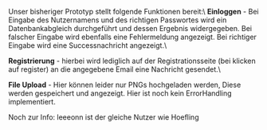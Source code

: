 Unser bisheriger Prototyp stellt folgende Funktionen bereit:\\
**Einloggen** - Bei Eingabe des Nutzernamens und des richtigen Passwortes wird ein Datenbankabgleich durchgeführt und dessen Ergebnis widergegeben. Bei falscher Eingabe wird ebenfalls eine Fehlermeldung angezeigt. Bei richtiger Eingabe wird eine Successnachricht angezeigt.\\

**Registrierung** - hierbei wird lediglich auf der Registrationsseite (bei klicken auf register) an die angegebene Email eine Nachricht gesendet.\\

**File Upload** - Hier können leider nur PNGs hochgeladen werden, Diese werden gespeichert und angezeigt. Hier ist noch kein ErrorHandling implementiert.

Noch zur Info: leeeonn ist der gleiche Nutzer wie Hoefling
